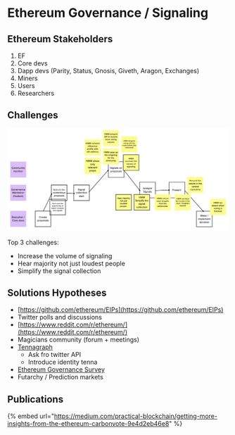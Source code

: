 # Ethereum Governance / Signaling

## Ethereum Stakeholders

1. EF
2. Core devs
3. Dapp devs \(Parity, Status, Gnosis, Giveth, Aragon, Exchanges\)
4. Miners
5. Users
6. Researchers

## Challenges

![](../.gitbook/assets/image%20%285%29.png)

Top 3 challenges:

* Increase the volume of signaling
* Hear majority not just loudest people
* Simplify the signal collection

## Solutions Hypotheses

* [https://github.com/ethereum/EIPs](https://github.com/ethereum/EIPs)
* Twitter polls and discussions
* [https://www.reddit.com/r/ethereum/](https://www.reddit.com/r/ethereum/)
* Magicians community \(forum + meetings\)
* [Tennagraph](../case-studies/tennagraph.md)
  * Ask fro twitter API 
  * Introduce identity tenna
* [Ethereum Governance Survey](https://ethereum-magicians.org/t/ethereum-governance-survey-call-to-action/3137)
* Futarchy / Prediction markets

## Publications

{% embed url="https://medium.com/practical-blockchain/getting-more-insights-from-the-ethereum-carbonvote-9e4d2eb46e8" %}



